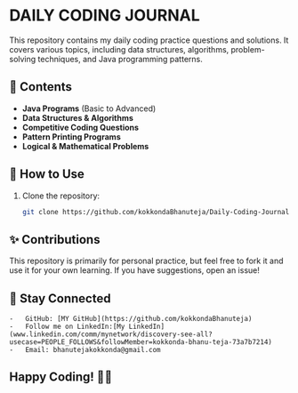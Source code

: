 # DAILY CODING JOURNAL

This repository contains my daily coding practice questions and solutions. It covers various topics, including data structures, algorithms, problem-solving techniques, and Java programming patterns.

## 📌 Contents

- **Java Programs** (Basic to Advanced)
- **Data Structures & Algorithms**
- **Competitive Coding Questions**
- **Pattern Printing Programs**
- **Logical & Mathematical Problems**

## 🚀 How to Use

1. Clone the repository:
   ```bash
   git clone https://github.com/kokkondaBhanuteja/Daily-Coding-Journal.git
   ```


## ✨ Contributions
This repository is primarily for personal practice, but feel free to fork it and use it for your own learning. If you have suggestions, open an issue!

## 📢 Stay Connected
    -   GitHub: [MY GitHub](https://github.com/kokkondaBhanuteja)
    -   Follow me on LinkedIn:[My LinkedIn](www.linkedin.com/comm/mynetwork/discovery-see-all?usecase=PEOPLE_FOLLOWS&followMember=kokkonda-bhanu-teja-73a7b7214)
    -   Email: bhanutejakokkonda@gmail.com

## Happy Coding! 🎯🚀
